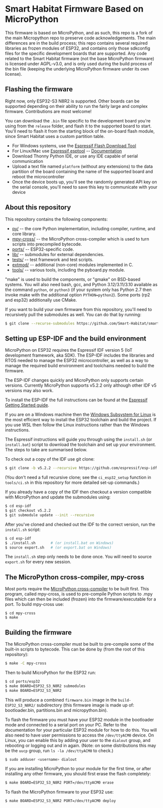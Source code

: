 Smart Habitat Firmware Based on MicroPython
===========================================
This firmware is based on MicroPython, and as such, this repo is a fork of the main Micropython repo to preserve code acknowledgements. The main differences are in the build process; this repo contains several required libraries as frozen modules of ESP32, and contains only those sdkconfig files for the specific development boards that are supported. Any code related to the Smart Habitat firmware (not the base MicroPython firmware) is licensed under AGPL-v3.0, and is only used during the build process of the bin file (keeping the underlying MicroPython firmware under its own license).

Flashing the firmware
---------------------

Right now, only ESP32-S3 N8R2 is supported. Other boards can be supported depending on their ability to run the fairly large and complex firmware. Contributions are most welcome!

You can download the `.bin` file specific to the development board you're using from the `release` folder, and flash it to the supported board to start. You'll need to flash it from the starting block of the on-board flash module, since Smart Habitat uses a custom partition table.
- For Windows systems, use the [Espressif Flash Download Tool](https://www.espressif.com/en/support/download/other-tools)
- For Linux/Mac use [Espressif esptool](https://github.com/espressif/esptool) -- [Documentation](https://docs.espressif.com/projects/esptool/en/latest/esp32s3/esptool/flashing-firmware.html)
- Download Thonny Python IDE, or use any IDE capable of serial communication
- Upload a text file named `platform` (without any extensions) to the data partition of the board containing the name of the supported board and reboot the microcontroller
- Once the device boots up, you'll see the randomly generated API key on the serial console, you'll need to save this key to communicate with your device


About this repository
---------------------

This repository contains the following components:
- [py/](py/) -- the core Python implementation, including compiler, runtime, and core library.
- [mpy-cross/](mpy-cross/) -- the MicroPython cross-compiler which is used to turn scripts into precompiled bytecode.
- [ports/](ports/) -- ESP32-specific code.
- [lib/](lib/) -- submodules for external dependencies.
- [tests/](tests/) -- test framework and test scripts.
- [extmod/](extmod/) -- additional (non-core) modules implemented in C.
- [tools/](tools/) -- various tools, including the pyboard.py module.

"make" is used to build the components, or "gmake" on BSD-based systems.
You will also need bash, gcc, and Python 3.12/3.11/3.10 available as the command `python`, or `python3` 
(if your system only has Python 2.7 then invoke make with the additional option
`PYTHON=python2`). Some ports (rp2 and esp32) additionally use CMake.

If you want to build your own firmware from this repository, you'll need to recursively pull the submodules as well. You can do that by running:

```bash
$ git clone --recurse-submodules https://github.com/Smart-Habitat/smart-habitat-firmware.git
```

Setting up ESP-IDF and the build environment
-----------------------------------

MicroPython on ESP32 requires the Espressif IDF version 5 (IoT development
framework, aka SDK).  The ESP-IDF includes the libraries and RTOS needed to
manage the ESP32 microcontroller, as well as a way to manage the required
build environment and toolchains needed to build the firmware.

The ESP-IDF changes quickly and MicroPython only supports certain versions.
Currently MicroPython supports v5.2.2 only
although other IDF v5 versions may also work.

To install the ESP-IDF the full instructions can be found at the
[Espressif Getting Started guide](https://docs.espressif.com/projects/esp-idf/en/latest/esp32/get-started/index.html#installation-step-by-step).

If you are on a Windows machine then the [Windows Subsystem for
Linux](https://msdn.microsoft.com/en-au/commandline/wsl/install_guide) is the
most efficient way to install the ESP32 toolchain and build the project. If
you use WSL then follow the Linux instructions rather than the Windows
instructions.

The Espressif instructions will guide you through using the `install.sh`
(or `install.bat`) script to download the toolchain and set up your environment.
The steps to take are summarised below.

To check out a copy of the IDF use git clone:

```bash
$ git clone -b v5.2.2 --recursive https://github.com/espressif/esp-idf.git
```

(You don't need a full recursive clone; see the `ci_esp32_setup` function in
`tools/ci.sh` in this repository for more detailed set-up commands.)

If you already have a copy of the IDF then checkout a version compatible with
MicroPython and update the submodules using:

```bash
$ cd esp-idf
$ git checkout v5.2.2
$ git submodule update --init --recursive
```

After you've cloned and checked out the IDF to the correct version, run the
`install.sh` script:

```bash
$ cd esp-idf
$ ./install.sh       # (or install.bat on Windows)
$ source export.sh   # (or export.bat on Windows)
```

The `install.sh` step only needs to be done once. You will need to source
`export.sh` for every new session.

The MicroPython cross-compiler, mpy-cross
-----------------------------------------

Most ports require the [MicroPython cross-compiler](mpy-cross) to be built
first.  This program, called mpy-cross, is used to pre-compile Python scripts
to .mpy files which can then be included (frozen) into the
firmware/executable for a port.  To build mpy-cross use:

    $ cd mpy-cross
    $ make

Building the firmware
---------------------

The MicroPython cross-compiler must be built to pre-compile some of the
built-in scripts to bytecode.  This can be done by (from the root of
this repository):

```bash
$ make -C mpy-cross
```

Then to build MicroPython for the ESP32 run:

```bash
$ cd ports/esp32
$ make BOARD=ESP32_S3_N8R2 submodules
$ make BOARD=ESP32_S3_N8R2
```

This will produce a combined `firmware.bin` image in the `build-ESP32_S3_N8R2/`
subdirectory (this firmware image is made up of: bootloader.bin, partitions.bin
and micropython.bin).

To flash the firmware you must have your ESP32 module in the bootloader
mode and connected to a serial port on your PC.  Refer to the documentation
for your particular ESP32 module for how to do this.
You will also need to have user permissions to access the `/dev/ttyACM0` device.
On Linux, you can enable this by adding your user to the `dialout` group, and
rebooting or logging out and in again. (Note: on some distributions this may
be the `uucp` group, run `ls -la /dev/ttyACM0` to check.)

```bash
$ sudo adduser <username> dialout
```

If you are installing MicroPython to your module for the first time, or
after installing any other firmware, you should first erase the flash
completely:

```bash
$ make BOARD=ESP32_S3_N8R2 PORT=/dev/ttyACM0 erase
```

To flash the MicroPython firmware to your ESP32 use:

```bash
$ make BOARD=ESP32_S3_N8R2 PORT=/dev/ttyACM0 deploy
```
